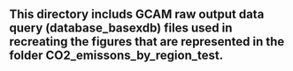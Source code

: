 ## This  directory includs GCAM raw output data query (database_basexdb) files used in recreating the figures that are represented in the folder CO2_emissons_by_region_test. 
